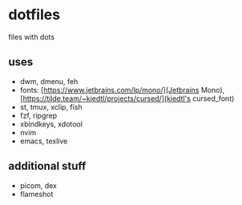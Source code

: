 # dotfiles
files with dots

## uses
- dwm, dmenu, feh
- fonts: [https://www.jetbrains.com/lp/mono/](Jetbrains Mono), [https://tilde.team/~kiedtl/projects/cursed/](kiedtl's cursed_font)
- st, tmux, xclip, fish
- fzf, ripgrep
- xbindkeys, xdotool
- nvim
- emacs, texlive

## additional stuff
- picom, dex
- flameshot
